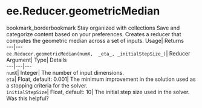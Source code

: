  
#  ee.Reducer.geometricMedian 
bookmark_borderbookmark Stay organized with collections  Save and categorize content based on your preferences.
Creates a reducer that computes the geometric median across a set of inputs. 
Usage| Returns  
---|---  
`ee.Reducer.geometricMedian(numX,  _eta_, _initialStepSize_)`| Reducer  
Argument| Type| Details  
---|---|---  
`numX`| Integer| The number of input dimensions.  
`eta`| Float, default: 0.001| The minimum improvement in the solution used as a stopping criteria for the solver.  
`initialStepSize`| Float, default: 10| The initial step size used in the solver.  
Was this helpful?
